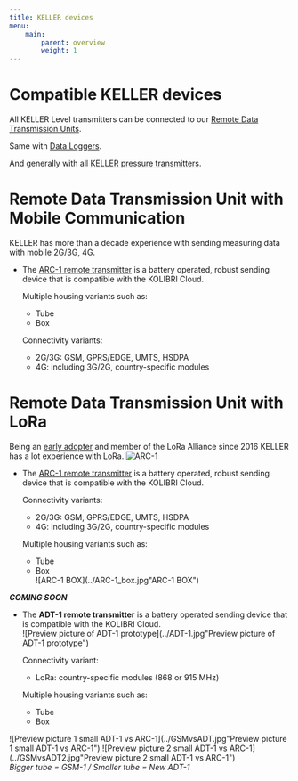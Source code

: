 ```yaml
---
title: KELLER devices
menu:
    main:
        parent: overview
        weight: 1
---
```



# Compatible KELLER devices
All KELLER Level transmitters can be connected to our [Remote Data Transmission Units](http://www.keller-druck.ch/home_e/paprod_e/hm_level_e.asp).

Same with [Data Loggers](http://www.keller-druck.ch/home_e/paprod_e/hm_loggers_e.asp).

And generally with all [KELLER pressure transmitters](http://www.keller-druck.ch/home_e/paprod_e/hm_transm_e.asp).

# Remote Data Transmission Unit with Mobile Communication
KELLER has more than a decade experience with sending measuring data with mobile 2G/3G, 4G.

- The [ARC-1 remote transmitter](http://www.keller-druck.ch/home_e/paprod_e/arc1_e.asp) is a battery operated, robust sending device that is compatible with the KOLIBRI Cloud.

  Multiple housing variants such as:  
   - Tube  
   - Box  

  Connectivity variants:  
  - 2G/3G:	GSM, GPRS/EDGE, UMTS, HSDPA  
  - 4G: including 3G/2G, country-specific modules  

# Remote Data Transmission Unit with LoRa
Being an [early adopter](https://www.thethingsnetwork.org/labs/story/pressure-manometer-node-shows-live-data-on-a-website-1) and member of the LoRa Alliance since 2016 KELLER has a lot experience with LoRa.
 ![ARC-1](../ARC-1.jpg"ARC-1")

- The [ARC-1 remote transmitter](http://www.keller-druck.ch/home_e/paprod_e/arc1_e.asp) is a battery operated, robust sending device that is compatible with the KOLIBRI Cloud.

  Connectivity variants:  
  - 2G/3G:	GSM, GPRS/EDGE, UMTS, HSDPA  
  - 4G: including 3G/2G, country-specific modules  

  Multiple housing variants such as:  
   - Tube  
   - Box  
   ![ARC-1 BOX](../ARC-1_box.jpg"ARC-1 BOX")

***COMING SOON***  

- The **ADT-1 remote transmitter** is a battery operated sending device that is compatible with the KOLIBRI Cloud.  
 ![Preview picture of ADT-1 prototype](../ADT-1.jpg"Preview picture of ADT-1 prototype")  

  Connectivity variant:  
  - LoRa: country-specific modules (868 or 915 MHz)  

  Multiple housing variants such as:  
   - Tube  
   - Box  


 ![Preview picture 1 small ADT-1 vs ARC-1](../GSMvsADT.jpg"Preview picture 1 small ADT-1 vs ARC-1")  ![Preview picture 2 small ADT-1 vs ARC-1](../GSMvsADT2.jpg"Preview picture 2 small ADT-1 vs ARC-1")  
 *Bigger tube = GSM-1 / Smaller tube = New ADT-1*